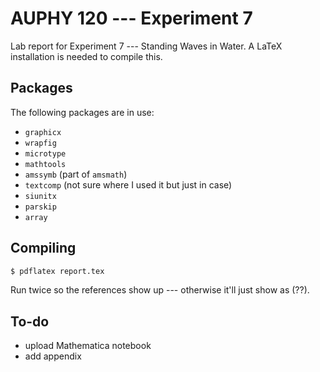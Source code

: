# AUPHY 120 --- Experiment 7
Lab report for Experiment 7 --- Standing Waves in Water.
A LaTeX installation is needed to compile this.

## Packages
The following packages are in use:
- `graphicx`
- `wrapfig`
- `microtype`
- `mathtools`
- `amssymb` (part of `amsmath`)
- `textcomp` (not sure where I used it but just in case)
- `siunitx`
- `parskip`
- `array`

## Compiling
``` bash
$ pdflatex report.tex
```
Run twice so the references show up --- otherwise it'll just show as (??).

## To-do
- upload Mathematica notebook
- add appendix